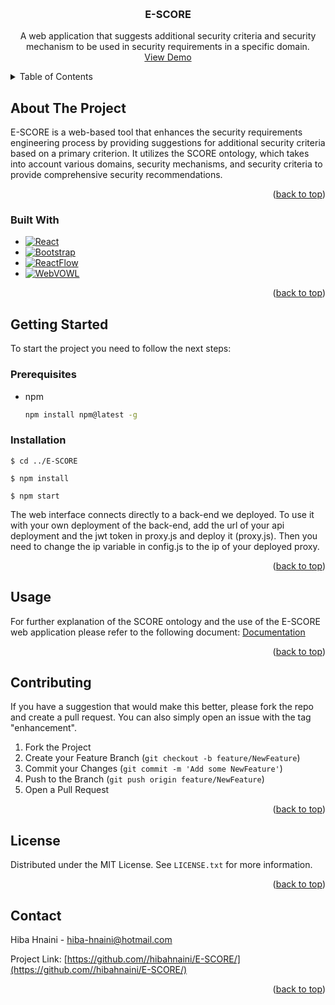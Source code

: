 <!-- Improved compatibility of back to top link: See: https://github.com/othneildrew/Best-README-Template/pull/73 -->
<a name="readme-top"></a>
<!--
*** Thanks for checking out the Best-README-Template. If you have a suggestion
*** that would make this better, please fork the repo and create a pull request
*** or simply open an issue with the tag "enhancement".
*** Don't forget to give the project a star!
*** Thanks again! Now go create something AMAZING! :D
-->



<!-- PROJECT SHIELDS -->
<!--
*** I'm using markdown "reference style" links for readability.
*** Reference links are enclosed in brackets [ ] instead of parentheses ( ).
*** See the bottom of this document for the declaration of the reference variables
*** for contributors-url, forks-url, etc. This is an optional, concise syntax you may use.
*** https://www.markdownguide.org/basic-syntax/#reference-style-links
-->



<!-- PROJECT LOGO -->
<br />
<div align="center">

  <h3 align="center">E-SCORE</h3>

  <p align="center">
     A web application that suggests additional security criteria and security mechanism to be used in security requirements in a specific domain.
    <br />
    <a href="http://193.52.45.42:8787/">View Demo</a>
  </p>
</div>



<!-- TABLE OF CONTENTS -->
<details>
  <summary>Table of Contents</summary>
  <ol>
    <li>
      <a href="#about-the-project">About The Project</a>
      <ul>
        <li><a href="#built-with">Built With</a></li>
      </ul>
    </li>
    <li>
      <a href="#getting-started">Getting Started</a>
      <ul>
        <li><a href="#prerequisites">Prerequisites</a></li>
        <li><a href="#installation">Installation</a></li>
      </ul>
    </li>
    <li><a href="#usage">Usage</a></li>
    <li><a href="#license">License</a></li>
    <li><a href="#contact">Contact</a></li>
  </ol>
</details>



<!-- ABOUT THE PROJECT -->
## About The Project

E-SCORE is a web-based tool that enhances the security requirements engineering process by providing suggestions for additional security criteria based on a primary criterion. It utilizes the SCORE ontology, which takes into account various domains, security mechanisms, and security criteria to provide comprehensive security recommendations.


<p align="right">(<a href="#readme-top">back to top</a>)</p>



### Built With

* [![React][React.js]][React-url]
* [![Bootstrap][Bootstrap.com]][Bootstrap-url]
* [![ReactFlow][ReactFlow.js]][ReactFlow-url]
* [![WebVOWL][WebVOWL.js]][WebVOWL-url]



<p align="right">(<a href="#readme-top">back to top</a>)</p>



<!-- GETTING STARTED -->
## Getting Started

To start the project you need to follow the next steps:

### Prerequisites

* npm
  ```sh
  npm install npm@latest -g
  ```

### Installation 

```
$ cd ../E-SCORE

$ npm install

$ npm start
```
The web interface connects directly to a back-end we deployed. 
To use it with your own deployment of the back-end, add the url of your api deployment and the jwt token in proxy.js and deploy it (proxy.js). Then you need to change the ip variable in config.js to the ip of your deployed proxy.

<p align="right">(<a href="#readme-top">back to top</a>)</p>



<!-- USAGE EXAMPLES -->
## Usage

For further explanation of the SCORE ontology and the use of the E-SCORE web application please refer to the following document:
[Documentation](https://drive.google.com/file/d/1XAEEN-avJmbQm2n6AQFsHIDs9xNKU9_G/view?usp=share_link)


<p align="right">(<a href="#readme-top">back to top</a>)</p>






<!-- CONTRIBUTING -->
## Contributing

If you have a suggestion that would make this better, please fork the repo and create a pull request. You can also simply open an issue with the tag "enhancement".

1. Fork the Project
2. Create your Feature Branch (`git checkout -b feature/NewFeature`)
3. Commit your Changes (`git commit -m 'Add some NewFeature'`)
4. Push to the Branch (`git push origin feature/NewFeature`)
5. Open a Pull Request

<p align="right">(<a href="#readme-top">back to top</a>)</p>



<!-- LICENSE -->
## License

Distributed under the MIT License. See `LICENSE.txt` for more information.

<p align="right">(<a href="#readme-top">back to top</a>)</p>



<!-- CONTACT -->
## Contact

Hiba Hnaini - hiba-hnaini@hotmail.com

Project Link: [https://github.com//hibahnaini/E-SCORE/](https://github.com//hibahnaini/E-SCORE/)

<p align="right">(<a href="#readme-top">back to top</a>)</p>








<!-- MARKDOWN LINKS & IMAGES -->
<!-- https://www.markdownguide.org/basic-syntax/#reference-style-links -->

[React.js]: https://img.shields.io/badge/React-20232A?style=for-the-badge&logo=react&logoColor=61DAFB
[React-url]: https://reactjs.org/
[ReactFlow.js]:https://img.shields.io/badge/ReactFlow-20232A?style=for-the-badge&logo=ReactFlow&logoColor=61DAFB
[ReactFlow-url]:https://reactflow.dev/
[WebVOWL.js]:https://img.shields.io/badge/WebVOWL-20232A?style=for-the-badge&logo=WebVOWL&logoColor=61DAFB
[WebVOWL-url]:http://vowl.visualdataweb.org/webvowl.html

[Bootstrap.com]: https://img.shields.io/badge/Bootstrap-563D7C?style=for-the-badge&logo=bootstrap&logoColor=white
[Bootstrap-url]: https://getbootstrap.com

